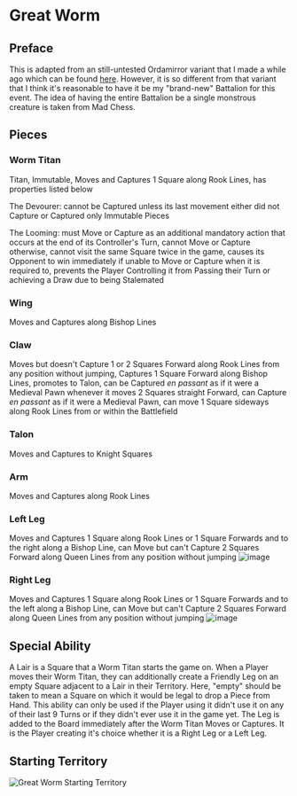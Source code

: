 # Great Worm
## Preface
This is adapted from an still-untested Ordamirror variant that I made a while ago which can be found [here]([url](https://praseodymiumspike.neocities.org/Snake_in_Ordamirror)). However, it is so different from that variant that I think it's reasonable to have it be my "brand-new" Battalion for this event. The idea of having the entire Battalion be a single monstrous creature is taken from Mad Chess.
## Pieces
### Worm Titan
Titan, Immutable, Moves and Captures 1 Square along Rook Lines, has properties listed below

The Devourer: cannot be Captured unless its last movement either did not Capture or Captured only Immutable Pieces

The Looming: must Move or Capture as an additional mandatory action that occurs at the end of its Controller's Turn, cannot Move or Capture otherwise, cannot visit the same Square twice in the game, causes its Opponent to win immediately if unable to Move or Capture when it is required to, prevents the Player Controlling it from Passing their Turn or achieving a Draw due to being Stalemated
### Wing
Moves and Captures along Bishop Lines
### Claw
Moves but doesn't Capture 1 or 2 Squares Forward along Rook Lines from any position without jumping, Captures 1 Square Forward along Bishop Lines, promotes to Talon, can be Captured *en passant* as if it were a Medieval Pawn whenever it moves 2 Squares straight Forward, can Capture *en passant* as if it were a Medieval Pawn, can move 1 Square sideways along Rook Lines from or within the Battlefield
### Talon
Moves and Captures to Knight Squares
### Arm
Moves and Captures along Rook Lines
### Left Leg
Moves and Captures 1 Square along Rook Lines or 1 Square Forwards and to the right along a Bishop Line, can Move but can't Capture 2 Squares Forward along Queen Lines from any position without jumping
![image](https://github.com/user-attachments/assets/d6fa975b-b610-40ed-826c-5db2d04714c3)
### Right Leg
Moves and Captures 1 Square along Rook Lines or 1 Square Forwards and to the left along a Bishop Line, can Move but can't Capture 2 Squares Forward along Queen Lines from any position without jumping
![image](https://github.com/user-attachments/assets/50eda18b-594b-40c0-b10c-57aa0d567108)
## Special Ability
A Lair is a Square that a Worm Titan starts the game on. When a Player moves their Worm Titan, they can additionally create a Friendly Leg on an empty Square adjacent to a Lair in their Territory. Here, "empty" should be taken to mean a Square on which it would be legal to drop a Piece from Hand. This ability can only be used if the Player using it didn't use it on any of their last 9 Turns or if they didn't ever use it in the game yet. The Leg is added to the Board immediately after the Worm Titan Moves or Captures. It is the Player creating it's choice whether it is a Right Leg or a Left Leg.
## Starting Territory
![Great Worm Starting Territory](https://github.com/user-attachments/assets/2e30268b-fd78-401d-a76a-f3a2fe1c3e77)
